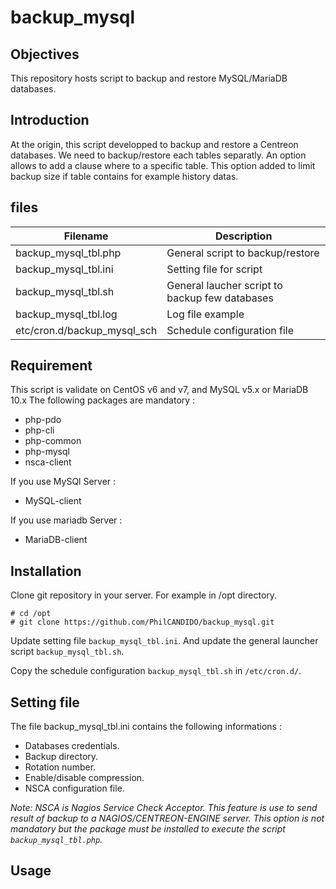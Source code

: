 # backup_mysql
## Objectives
This repository hosts script to backup and restore MySQL/MariaDB databases.

## Introduction
At the origin, this script developped to backup and restore a Centreon databases. We need to backup/restore each tables separatly.
An option allows to add a clause where to a specific table. This option added to limit backup size if table contains for example history datas.

## files
| Filename | Description |
|----|----|
| backup_mysql_tbl.php | General script to backup/restore |
| backup_mysql_tbl.ini | Setting file for script |
| backup_mysql_tbl.sh | General laucher script to backup few databases |
| backup_mysql_tbl.log | Log file example |
| etc/cron.d/backup_mysql_sch | Schedule configuration file |

## Requirement
This script is validate on CentOS v6 and v7, and MySQL v5.x or MariaDB 10.x
The following packages are mandatory :
- php-pdo
- php-cli
- php-common
- php-mysql
- nsca-client

If you use MySQl Server :
- MySQL-client

If you use mariadb Server :
- MariaDB-client

## Installation
Clone git repository in your server. For example in /opt directory.
```
# cd /opt
# git clone https://github.com/PhilCANDIDO/backup_mysql.git
```

Update setting file `backup_mysql_tbl.ini`. And update the general launcher script `backup_mysql_tbl.sh`.

Copy the schedule configuration `backup_mysql_tbl.sh` in `/etc/cron.d/`.

## Setting file
The file backup_mysql_tbl.ini contains the following informations :
- Databases credentials.
- Backup directory.
- Rotation number.
- Enable/disable compression.
- NSCA configuration file.

_Note: NSCA is Nagios Service Check Acceptor. This feature is use to send result of backup to a NAGIOS/CENTREON-ENGINE server. This option is not mandatory but the package must be installed to execute the script `backup_mysql_tbl.php`._

## Usage
